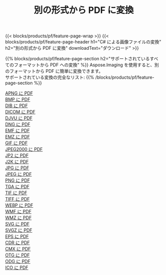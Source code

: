 ﻿---
title: 別の形式から PDF に変換 
weight: 3920
url: /ja/java/conversion/to/pdf 
lang: ja
langdirlevel: 2
locales: zh-hans,ja,it,ru,de,es,fr,nl,id,lt,pl,pt,vi,tr,ko,zh-hant,ar,hi,th,sv,cs,uk,he
description: Aspose.Imaging を使用すると、別のフォーマットから PDF に簡単に変換できます
---

{{< blocks/products/pf/feature-page-wrap >}}
{{< blocks/products/pf/feature-page-header h1="C# による画像ファイルの変換" h2="別の形式から PDF に変換" downloadText="ダウンロード" >}}


{{% blocks/products/pf/feature-page-section  h2="サポートされているすべてのフォーマットから PDF への変換" %}}
Aspose.Imaging を使用すると、別のフォーマットから PDF に簡単に変換できます。
<br/>
サポートされている変換の完全なリスト:
{{% /blocks/products/pf/feature-page-section %}}
<div class="container-fluid productfamilypage bg-gray">
    <div class="convertypes bg-gray agp-content section">
        <div class="container">
		<div class="row other-converters">
		    <div class='col-md-2 other-converter remove-lp remove-rp'><a href="/imaging/ja/java/conversion/apng-to-pdf" >APNG に PDF</a></div>
<div class='col-md-2 other-converter remove-lp remove-rp'><a href="/imaging/ja/java/conversion/bmp-to-pdf" >BMP に PDF</a></div>
<div class='col-md-2 other-converter remove-lp remove-rp'><a href="/imaging/ja/java/conversion/dib-to-pdf" >DIB に PDF</a></div>
<div class='col-md-2 other-converter remove-lp remove-rp'><a href="/imaging/ja/java/conversion/dicom-to-pdf" >DICOM に PDF</a></div>
<div class='col-md-2 other-converter remove-lp remove-rp'><a href="/imaging/ja/java/conversion/djvu-to-pdf" >DJVU に PDF</a></div>
<div class='col-md-2 other-converter remove-lp remove-rp'><a href="/imaging/ja/java/conversion/dng-to-pdf" >DNG に PDF</a></div>
<div class='col-md-2 other-converter remove-lp remove-rp'><a href="/imaging/ja/java/conversion/emf-to-pdf" >EMF に PDF</a></div>
<div class='col-md-2 other-converter remove-lp remove-rp'><a href="/imaging/ja/java/conversion/emz-to-pdf" >EMZ に PDF</a></div>
<div class='col-md-2 other-converter remove-lp remove-rp'><a href="/imaging/ja/java/conversion/gif-to-pdf" >GIF に PDF</a></div>
<div class='col-md-2 other-converter remove-lp remove-rp'><a href="/imaging/ja/java/conversion/jpeg2000-to-pdf" >JPEG2000 に PDF</a></div>
<div class='col-md-2 other-converter remove-lp remove-rp'><a href="/imaging/ja/java/conversion/jp2-to-pdf" >JP2 に PDF</a></div>
<div class='col-md-2 other-converter remove-lp remove-rp'><a href="/imaging/ja/java/conversion/j2k-to-pdf" >J2K に PDF</a></div>
<div class='col-md-2 other-converter remove-lp remove-rp'><a href="/imaging/ja/java/conversion/jpg-to-pdf" >JPG に PDF</a></div>
<div class='col-md-2 other-converter remove-lp remove-rp'><a href="/imaging/ja/java/conversion/jpeg-to-pdf" >JPEG に PDF</a></div>
<div class='col-md-2 other-converter remove-lp remove-rp'><a href="/imaging/ja/java/conversion/png-to-pdf" >PNG に PDF</a></div>
<div class='col-md-2 other-converter remove-lp remove-rp'><a href="/imaging/ja/java/conversion/tga-to-pdf" >TGA に PDF</a></div>
<div class='col-md-2 other-converter remove-lp remove-rp'><a href="/imaging/ja/java/conversion/tif-to-pdf" >TIF に PDF</a></div>
<div class='col-md-2 other-converter remove-lp remove-rp'><a href="/imaging/ja/java/conversion/tiff-to-pdf" >TIFF に PDF</a></div>
<div class='col-md-2 other-converter remove-lp remove-rp'><a href="/imaging/ja/java/conversion/webp-to-pdf" >WEBP に PDF</a></div>
<div class='col-md-2 other-converter remove-lp remove-rp'><a href="/imaging/ja/java/conversion/wmf-to-pdf" >WMF に PDF</a></div>
<div class='col-md-2 other-converter remove-lp remove-rp'><a href="/imaging/ja/java/conversion/wmz-to-pdf" >WMZ に PDF</a></div>
<div class='col-md-2 other-converter remove-lp remove-rp'><a href="/imaging/ja/java/conversion/svg-to-pdf" >SVG に PDF</a></div>
<div class='col-md-2 other-converter remove-lp remove-rp'><a href="/imaging/ja/java/conversion/svgz-to-pdf" >SVGZ に PDF</a></div>
<div class='col-md-2 other-converter remove-lp remove-rp'><a href="/imaging/ja/java/conversion/eps-to-pdf" >EPS に PDF</a></div>
<div class='col-md-2 other-converter remove-lp remove-rp'><a href="/imaging/ja/java/conversion/cdr-to-pdf" >CDR に PDF</a></div>
<div class='col-md-2 other-converter remove-lp remove-rp'><a href="/imaging/ja/java/conversion/cmx-to-pdf" >CMX に PDF</a></div>
<div class='col-md-2 other-converter remove-lp remove-rp'><a href="/imaging/ja/java/conversion/otg-to-pdf" >OTG に PDF</a></div>
<div class='col-md-2 other-converter remove-lp remove-rp'><a href="/imaging/ja/java/conversion/odg-to-pdf" >ODG に PDF</a></div>
<div class='col-md-2 other-converter remove-lp remove-rp'><a href="/imaging/ja/java/conversion/ico-to-pdf" >ICO に PDF</a></div>
                </div>
        </div>
    </div>
</div>
<br/>

